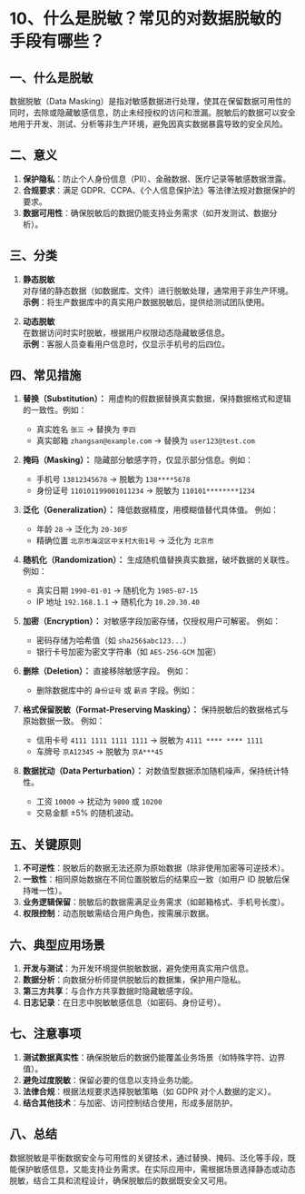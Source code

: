# 10、什么是脱敏？常见的对数据脱敏的手段有哪些？

## 一、什么是脱敏

数据脱敏（Data Masking）是指对敏感数据进行处理，使其在保留数据可用性的同时，去除或隐藏敏感信息，防止未经授权的访问和泄漏。脱敏后的数据可以安全地用于开发、测试、分析等非生产环境，避免因真实数据暴露导致的安全风险。

## 二、意义

1. **保护隐私**：防止个人身份信息（PII）、金融数据、医疗记录等敏感数据泄露。
2. **合规要求**：满足 GDPR、CCPA、《个人信息保护法》等法律法规对数据保护的要求。
3. **数据可用性**：确保脱敏后的数据仍能支持业务需求（如开发测试、数据分析）。

## 三、分类

1. **静态脱敏**  
   对存储的静态数据（如数据库、文件）进行脱敏处理，通常用于非生产环境。  
   **示例**：将生产数据库中的真实用户数据脱敏后，提供给测试团队使用。

2. **动态脱敏**  
   在数据访问时实时脱敏，根据用户权限动态隐藏敏感信息。  
   **示例**：客服人员查看用户信息时，仅显示手机号的后四位。

## 四、常见措施

1. **替换（Substitution）：** 用虚构的假数据替换真实数据，保持数据格式和逻辑的一致性。例如：

   - 真实姓名 `张三` → 替换为 `李四`
   - 真实邮箱 `zhangsan@example.com` → 替换为 `user123@test.com`

2. **掩码（Masking）：** 隐藏部分敏感字符，仅显示部分信息。例如：

   - 手机号 `13812345678` → 脱敏为 `138****5678`
   - 身份证号 `110101199001011234` → 脱敏为 `110101********1234`

3. **泛化（Generalization）：** 降低数据精度，用模糊值替代具体值。 例如：

   - 年龄 `28` → 泛化为 `20-30岁`
   - 精确位置 `北京市海淀区中关村大街1号` → 泛化为 `北京市`

4. **随机化（Randomization）：** 生成随机值替换真实数据，破坏数据的关联性。 例如：

   - 真实日期 `1990-01-01` → 随机化为 `1985-07-15`
   - IP 地址 `192.168.1.1` → 随机化为 `10.20.30.40`

5. **加密（Encryption）：** 对敏感字段加密存储，仅授权用户可解密。 例如：

   - 密码存储为哈希值（如 `sha256$abc123...`）
   - 银行卡号加密为密文字符串（如 `AES-256-GCM` 加密）

6. **删除（Deletion）：** 直接移除敏感字段。 例如：

   - 删除数据库中的 `身份证号` 或 `薪资` 字段。例如：

7. **格式保留脱敏（Format-Preserving Masking）：** 保持脱敏后的数据格式与原始数据一致。 例如：

   - 信用卡号 `4111 1111 1111 1111` → 脱敏为 `4111 **** **** 1111`
   - 车牌号 `京A12345` → 脱敏为 `京A***45`

8. **数据扰动（Data Perturbation）：** 对数值型数据添加随机噪声，保持统计特性。

   - 工资 `10000` → 扰动为 `9800` 或 `10200`
   - 交易金额 ±5% 的随机波动。

## 五、关键原则

1. **不可逆性**：脱敏后的数据无法还原为原始数据（除非使用加密等可逆技术）。
2. **一致性**：相同原始数据在不同位置脱敏后的结果应一致（如用户 ID 脱敏后保持唯一性）。
3. **业务逻辑保留**：脱敏后的数据需满足业务需求（如邮箱格式、手机号长度）。
4. **权限控制**：动态脱敏需结合用户角色，按需展示数据。

## 六、典型应用场景

1. **开发与测试**：为开发环境提供脱敏数据，避免使用真实用户信息。
2. **数据分析**：向数据分析师提供脱敏后的数据集，保护用户隐私。
3. **第三方共享**：与合作方共享数据时隐藏敏感字段。
4. **日志记录**：在日志中脱敏敏感信息（如密码、身份证号）。

## 七、注意事项

1. **测试数据真实性**：确保脱敏后的数据仍能覆盖业务场景（如特殊字符、边界值）。
2. **避免过度脱敏**：保留必要的信息以支持业务功能。
3. **法律合规**：根据法规要求选择脱敏策略（如 GDPR 对个人数据的定义）。
4. **结合其他技术**：与加密、访问控制结合使用，形成多层防护。

## 八、总结

数据脱敏是平衡数据安全与可用性的关键技术，通过替换、掩码、泛化等手段，既能保护敏感信息，又能支持业务需求。在实际应用中，需根据场景选择静态或动态脱敏，结合工具和流程设计，确保脱敏后的数据既安全又可用。
